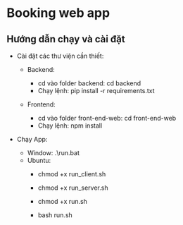 # Booking web app
## Hướng dẫn chạy và cài đặt

- Cài đặt các thư viện cần thiết:
    - Backend:
        - cd vào folder backend: cd backend
        - Chạy lệnh: pip install -r requirements.txt
    
    - Frontend:
        - cd vào folder front-end-web: cd front-end-web
        - Chạy lệnh: npm install

- Chạy App:
    - Window: .\run.bat
    - Ubuntu: 
        - chmod +x run_client.sh
        - chmod +x run_server.sh
        - chmod +x run.sh

        - bash run.sh


    

